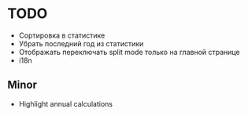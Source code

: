 TODO
====

- Сортировка в статистике
- Убрать последний год из статистики
- Отображать переключать split mode только на главной странице
- i18n

## Minor

- Highlight annual calculations
